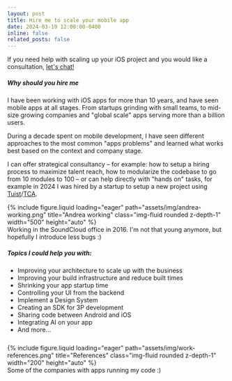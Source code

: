 ```yaml
---
layout: post
title: Hire me to scale your mobile app
date: 2024-03-19 12:00:00-0400
inline: false
related_posts: false
---
```


If you need help with scaling up your iOS project and you would like a consultation, [let's chat!](mailto:andreacipriani89@gmail.com)

##### Why should you hire me

I have been working with iOS apps for more than 10 years, and have seen mobile apps at all stages. From startups grinding with small teams, to mid-size growing companies and "global scale" apps serving more than a billion users. 

During a decade spent on mobile development, I have seen different approaches to the most common "apps problems" and learned what works best based on the context and company stage.

I can offer strategical consultancy – for example: how to setup a hiring process to maximize talent reach, how to modularize the codebase to go from 10 modules to 100 – or can help directly with "hands on" tasks, for example in 2024 I was hired by a startup to setup a new project using [Tuist](https://tuist.io/)/[TCA](https://github.com/pointfreeco/swift-composable-architecture).


<div class="row" style="display: flex; justify-content: center;">
    {% include figure.liquid loading="eager" path="assets/img/andrea-working.png" title="Andrea working" class="img-fluid rounded z-depth-1" width="500" height="auto" %}
</div>
<div class="caption">
    Working in the SoundCloud office in 2016. I'm not that young anymore, but hopefully I introduce less bugs :)
</div>

##### Topics I could help you with:

- Improving your architecture to scale up with the business
- Improving your build infrastructure and reduce built times
- Shrinking your app startup time
- Controlling your UI from the backend
- Implement a Design System
- Creating an SDK for 3P development
- Sharing code between Android and iOS
- Integrating AI on your app
- And more...

<div class="row" style="display: flex; justify-content: center; margin-top: 25px;">
    {% include figure.liquid loading="eager" path="assets/img/work-references.png" title="References" class="img-fluid rounded z-depth-1" width="200" height="auto" %}
</div>
<div class="caption">
    Some of the companies with apps running my code :)
</div>